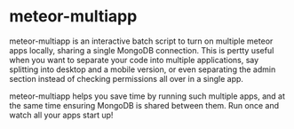 # meteor-multiapp
meteor-multiapp is an interactive batch script to turn on multiple meteor apps locally, sharing a single MongoDB connection. This is pertty useful when you want to separate your code into multiple applications, say splitting into desktop and a mobile version, or even separating the admin section instead of checking permissions all over in a single app. 

meteor-multiapp helps you save time by running such multiple apps, and at the same time ensuring MongoDB is shared between them.
Run once and watch all your apps start up! 
